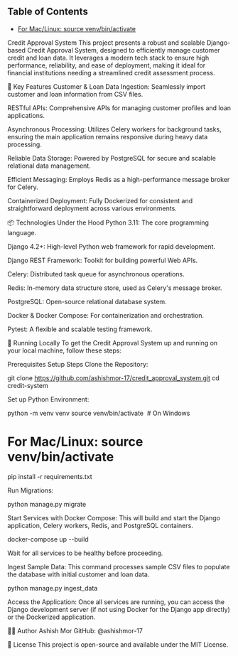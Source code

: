 <!-- START doctoc generated TOC please keep comment here to allow auto update -->
<!-- DON'T EDIT THIS SECTION, INSTEAD RE-RUN doctoc TO UPDATE -->
## Table of Contents

- [For Mac/Linux: source venv/bin/activate](#for-maclinux-source-venvbinactivate)

<!-- END doctoc generated TOC please keep comment here to allow auto update -->

Credit Approval System
This project presents a robust and scalable Django-based Credit Approval System, designed to efficiently manage customer credit and loan data. It leverages a modern tech stack to ensure high performance, reliability, and ease of deployment, making it ideal for financial institutions needing a streamlined credit assessment process.

🚀 Key Features
Customer & Loan Data Ingestion: Seamlessly import customer and loan information from CSV files.

RESTful APIs: Comprehensive APIs for managing customer profiles and loan applications.

Asynchronous Processing: Utilizes Celery workers for background tasks, ensuring the main application remains responsive during heavy data processing.

Reliable Data Storage: Powered by PostgreSQL for secure and scalable relational data management.

Efficient Messaging: Employs Redis as a high-performance message broker for Celery.

Containerized Deployment: Fully Dockerized for consistent and straightforward deployment across various environments.

📦 Technologies Under the Hood
Python 3.11: The core programming language.

Django 4.2+: High-level Python web framework for rapid development.

Django REST Framework: Toolkit for building powerful Web APIs.

Celery: Distributed task queue for asynchronous operations.

Redis: In-memory data structure store, used as Celery's message broker.

PostgreSQL: Open-source relational database system.

Docker & Docker Compose: For containerization and orchestration.

Pytest: A flexible and scalable testing framework.

🧪 Running Locally
To get the Credit Approval System up and running on your local machine, follow these steps:

Prerequisites
Setup Steps
Clone the Repository:

git clone https://github.com/ashishmor-17/credit_approval_system.git
cd credit-system

Set up Python Environment:

python -m venv venv
source venv/bin/activate  # On Windows
# For Mac/Linux: source venv/bin/activate
pip install -r requirements.txt

Run Migrations:

python manage.py migrate

Start Services with Docker Compose:
This will build and start the Django application, Celery workers, Redis, and PostgreSQL containers.

docker-compose up --build

Wait for all services to be healthy before proceeding.

Ingest Sample Data:
This command processes sample CSV files to populate the database with initial customer and loan data.

python manage.py ingest_data

Access the Application:
Once all services are running, you can access the Django development server (if not using Docker for the Django app directly) or the Dockerized application.

👨‍💻 Author
Ashish Mor
GitHub: @ashishmor-17

📝 License
This project is open-source and available under the MIT License.
